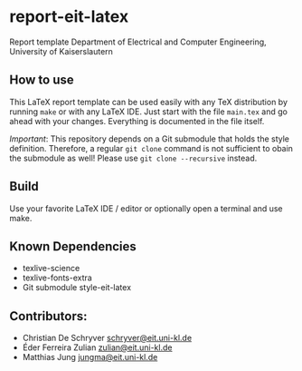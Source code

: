 # report-eit-latex
Report template Department of Electrical and Computer Engineering, University of Kaiserslautern

## How to use
This LaTeX report template can be used easily with any TeX distribution by running ```make``` or with any LaTeX IDE. Just start with the file ```main.tex``` and go ahead with your changes. Everything is documented in the file itself.

*Important*: This repository depends on a Git submodule that holds the style definition. Therefore, a regular ```git clone``` command is not sufficient to obain the submodule as well! Please use ```git clone --recursive``` instead.


## Build
Use your favorite LaTeX IDE / editor or optionally open a terminal and use make.

## Known Dependencies
* texlive-science
* texlive-fonts-extra
* Git submodule style-eit-latex

## Contributors:
* Christian De Schryver <schryver@eit.uni-kl.de>
* Éder Ferreira Zulian <zulian@eit.uni-kl.de>
* Matthias Jung <jungma@eit.uni-kl.de>
